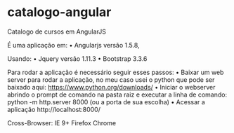 # catalogo-angular
Catalogo de cursos em AngularJS

É uma aplicação em:
	• Angularjs versão 1.5.8, 

Usando:
	• Jquery versão 1.11.3
	• Bootstrap 3.3.6

Para rodar a aplicação é necessário seguir esses passos:
	• Baixar um web server para rodar a aplicação, no meu caso usei o python que pode ser baixado aqui: https://www.python.org/downloads/
	• Iniciar o webserver abrindo o prompt de comando na pasta raiz e executar a linha de comando: python -m http.server 8000 (ou a porta de sua escolha)
	• Acessar a aplicação http://localhost:8000/

Cross-Browser:
	IE 9+
	Firefox
	Chrome
